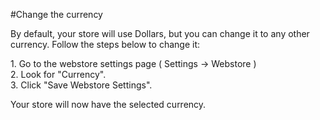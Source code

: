 #Change the currency

By default, your store will use Dollars, but you can change it to any other currency. Follow the steps below to change it:  
  
1\. Go to the webstore settings page ( Settings -&gt; Webstore )  
2\. Look for "Currency".  
3\. Click "Save Webstore Settings".

Your store will now have the selected currency.